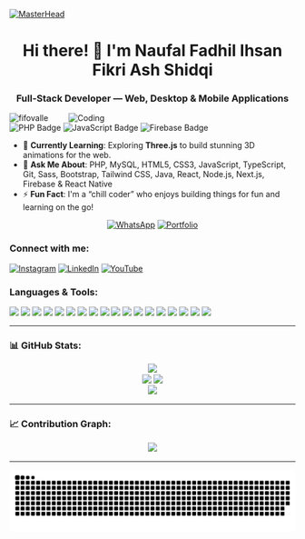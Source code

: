 [![MasterHead](https://repository-images.githubusercontent.com/588181932/e36ec678-7984-4cdd-8e4c-a3932772ff8e)](https://instagram.com/fif_ovalle)

<h1 align="center">Hi there! 👋 I'm Naufal Fadhil Ihsan Fikri Ash Shidqi</h1>
<h3 align="center">Full-Stack Developer — Web, Desktop & Mobile Applications</h3>

<img align="right" alt="Coding" width="400" src="https://user-images.githubusercontent.com/74038190/235224431-e8c8c12e-6826-47f1-89fb-2ddad83b3abf.gif">

<p align="left">
  <img src="https://komarev.com/ghpvc/?username=fifovalle&label=Profile%20Views&color=blueviolet&style=plastic" alt="fifovalle" />
  <img src="https://img.shields.io/badge/Code-PHP-blue" alt="PHP Badge" />
  <img src="https://img.shields.io/badge/Code-JavaScript-yellow" alt="JavaScript Badge" />
  <img src="https://img.shields.io/badge/Platform-Firebase-orange" alt="Firebase Badge" />
</p>

- 🌱 **Currently Learning**: Exploring **Three.js** to build stunning 3D animations for the web.  
- 💬 **Ask Me About**: PHP, MySQL, HTML5, CSS3, JavaScript, TypeScript, Git, Sass, Bootstrap, Tailwind CSS, Java, React, Node.js, Next.js, Firebase & React Native  
- ⚡ **Fun Fact**: I'm a “chill coder” who enjoys building things for fun and learning on the go!

<p align="center">
  <a href="https://wa.me/+6282318334287" target="_blank"><img src="https://img.shields.io/badge/Contact-WhatsApp-green?style=for-the-badge&logo=whatsapp" alt="WhatsApp" /></a>
  <a href="https://naufal-fifa.vercel.app/" target="_blank"><img src="https://img.shields.io/badge/My%20Portfolio-Website-orange?style=for-the-badge&logo=github" alt="Portfolio" /></a>
</p>

<h3 align="left">Connect with me:</h3>
<p align="left">
  <a href="https://instagram.com/fif_ovalle" target="blank"><img src="https://user-images.githubusercontent.com/74038190/235294013-a33e5c43-a01c-43f6-b44d-a406d8b4ab75.gif" alt="Instagram" height="40" /></a>
  <a href="https://www.linkedin.com/in/naufal-fifa/" target="blank"><img src="https://user-images.githubusercontent.com/74038190/235294012-0a55e343-37ad-4b0f-924f-c8431d9d2483.gif" alt="LinkedIn" height="40" /></a>
  <a href="https://www.youtube.com/@zonadeveloper" target="blank"><img src="https://user-images.githubusercontent.com/74038190/235294007-de441046-823e-4eff-89bf-d4df52858b65.gif" alt="YouTube" height="40" /></a>
</p>

<h3 align="left">Languages & Tools:</h3>
<div align="left">
  <img src="https://skillicons.dev/icons?i=ts" height="40" />
  <img src="https://skillicons.dev/icons?i=js" height="40" />
  <img src="https://skillicons.dev/icons?i=java" height="40" />
  <img src="https://skillicons.dev/icons?i=react" height="40" />
  <img src="https://skillicons.dev/icons?i=firebase" height="40" />
  <img src="https://skillicons.dev/icons?i=php" height="40" />
  <img src="https://skillicons.dev/icons?i=mysql" height="40" />
  <img src="https://skillicons.dev/icons?i=nextjs" height="40" />
  <img src="https://skillicons.dev/icons?i=nodejs" height="40" />
  <img src="https://skillicons.dev/icons?i=sass" height="40" />
  <img src="https://skillicons.dev/icons?i=html" height="40" />
  <img src="https://skillicons.dev/icons?i=css" height="40" />
  <img src="https://skillicons.dev/icons?i=tailwind" height="40" />
  <img src="https://skillicons.dev/icons?i=bootstrap" height="40" />
  <img src="https://skillicons.dev/icons?i=git" height="40" />
  <img src="https://skillicons.dev/icons?i=threejs" height="40" />
  <img src="https://skillicons.dev/icons?i=c" height="40" />
  <img src="https://skillicons.dev/icons?i=laravel" height="40" />
</div>

---

### 📊 GitHub Stats:
<div align="center">
  <img src="https://github-profile-trophy.vercel.app/?username=fifovalle&theme=dracula&margin-w=8&margin-h=8&column=-1" />
  <br />
  <img src="https://github-readme-stats.vercel.app/api?username=fifovalle&show_icons=true&theme=dracula&hide_border=true" />
  <img src="https://github-readme-stats.vercel.app/api/top-langs?username=fifovalle&locale=en&layout=compact&theme=dracula&hide_border=true" />
  <br />
  <img src="https://streak-stats.demolab.com?user=fifovalle&theme=dracula&hide_border=true" />
</div>

---

### 📈 Contribution Graph:
<div align="center">
  <img src="https://github-readme-activity-graph.vercel.app/graph?username=fifovalle&theme=react-dark&area=true&hide_border=true" />
</div>

---

<div align="center">
  <img src="https://raw.githubusercontent.com/fifovalle/fifovalle/output/snake.svg" alt="Snake Game" />
</div>
